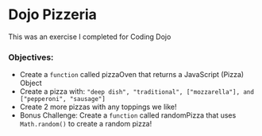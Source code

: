 # Dojo Pizzeria
This was an exercise I completed for Coding Dojo
### Objectives:
* Create a `function` called pizzaOven that returns a JavaScript (Pizza) Object
* Create a pizza with: `"deep dish", "traditional", ["mozzarella"], and ["pepperoni", "sausage"]`
* Create 2 more pizzas with any toppings we like!
* Bonus Challenge: Create a `function` called randomPizza that uses `Math.random()` to create a random pizza!